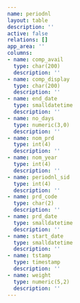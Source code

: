 ```yaml
---
name: periodnl
layout: table
description: ''
active: false
relations: []
app_area: ''
columns:
- name: comp_avail
  type: char(200)
  description: ''
- name: comp_display
  type: char(200)
  description: ''
- name: end_date
  type: smalldatetime
  description: ''
- name: no_days
  type: numeric(3,0)
  description: ''
- name: nom_prd
  type: int(4)
  description: ''
- name: nom_year
  type: int(4)
  description: ''
- name: periodnl_sid
  type: int(4)
  description: ''
- name: prd_code
  type: char(2)
  description: ''
- name: prd_date
  type: smalldatetime
  description: ''
- name: start_date
  type: smalldatetime
  description: ''
- name: tstamp
  type: timestamp
  description: ''
- name: weight
  type: numeric(5,2)
  description: ''
---
```


